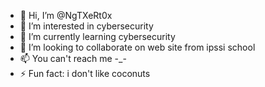 - 👋 Hi, I’m @NgTXeRt0x 
- 👀 I’m interested in cybersecurity 
- 🌱 I’m currently learning cybersecurity 
- 💞️ I’m looking to collaborate on web site from ipssi school 
- 📫 You can't reach me -_- 
- ⚡ Fun fact: i don't like coconuts



